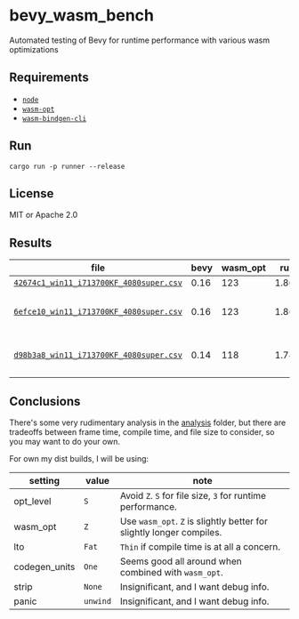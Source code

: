 # bevy_wasm_bench

Automated testing of Bevy for runtime performance with various wasm optimizations

## Requirements

- [`node`](https://nodejs.org/en/download)
- [`wasm-opt`](https://github.com/WebAssembly/binaryen/releases)
- [`wasm-bindgen-cli`](https://rustwasm.github.io/wasm-bindgen/reference/cli.html)

## Run

`cargo run -p runner --release`

## License

MIT or Apache 2.0

## Results

|file|bevy|wasm_opt|rust|notes|
|-|-|-|-|-|
|[`42674c1_win11_i713700KF_4080super.csv`](./results/42674c1_win11_i713700KF_4080super.csv)|0.16|123|1.86.0||
|[`6efce10_win11_i713700KF_4080super.csv`](./results/6efce10_win11_i713700KF_4080super.csv)|0.16|123|1.86.0|Bugged for `opt_level = 3`|
|[`d98b3a8_win11_i713700KF_4080super.csv`](./results/d98b3a8_win11_i713700KF_4080super.csv)|0.14|118|1.78.0|Bugged for `opt_level = 3`|

## Conclusions

There's some very rudimentary analysis in the [analysis](./analysis) folder, but there are tradeoffs between frame time, compile time, and file size to consider, so you may want to do your own.

For own my dist builds, I will be using:

|setting|value|note|
|-|-|-|
|opt_level|`S`|Avoid `Z`. `S` for file size, `3` for runtime performance.|
|wasm_opt|`Z`|Use `wasm_opt`. `Z` is slightly better for slightly longer compiles.|
|lto|`Fat`|`Thin` if compile time is at all a concern.|
|codegen_units|`One`|Seems good all around when combined with `wasm_opt`.|
|strip|`None`|Insignificant, and I want debug info.|
|panic|`unwind`|Insignificant, and I want debug info.|
